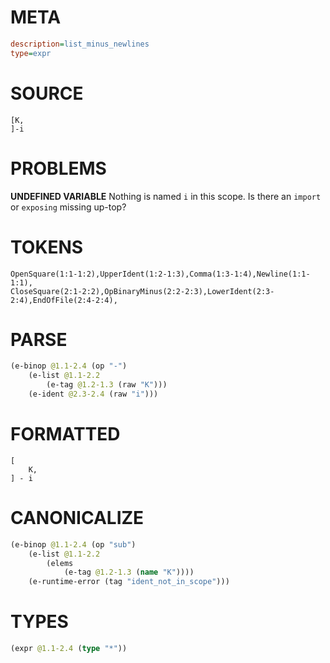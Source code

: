 # META
~~~ini
description=list_minus_newlines
type=expr
~~~
# SOURCE
~~~roc
[K,
]-i
~~~
# PROBLEMS
**UNDEFINED VARIABLE**
Nothing is named `i` in this scope.
Is there an `import` or `exposing` missing up-top?

# TOKENS
~~~zig
OpenSquare(1:1-1:2),UpperIdent(1:2-1:3),Comma(1:3-1:4),Newline(1:1-1:1),
CloseSquare(2:1-2:2),OpBinaryMinus(2:2-2:3),LowerIdent(2:3-2:4),EndOfFile(2:4-2:4),
~~~
# PARSE
~~~clojure
(e-binop @1.1-2.4 (op "-")
	(e-list @1.1-2.2
		(e-tag @1.2-1.3 (raw "K")))
	(e-ident @2.3-2.4 (raw "i")))
~~~
# FORMATTED
~~~roc
[
	K,
] - i
~~~
# CANONICALIZE
~~~clojure
(e-binop @1.1-2.4 (op "sub")
	(e-list @1.1-2.2
		(elems
			(e-tag @1.2-1.3 (name "K"))))
	(e-runtime-error (tag "ident_not_in_scope")))
~~~
# TYPES
~~~clojure
(expr @1.1-2.4 (type "*"))
~~~
